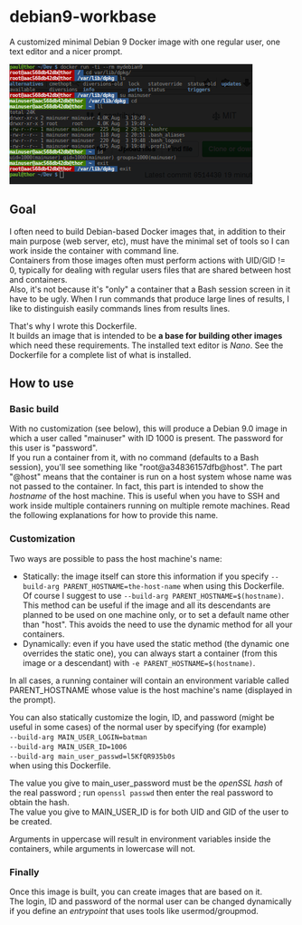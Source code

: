 # debian9-workbase
A customized minimal Debian 9 Docker image with one regular user, one text editor and a nicer prompt.

![Bash session screenshot](/debian9-workbase.png?raw=true)

## Goal

I often need to build Debian-based Docker images that, in addition to their main purpose (web server, etc), must have the minimal set of tools so I can work inside the container with command line.  
Containers from those images often must perform actions with UID/GID != 0, typically for dealing with regular users files that are shared between host and containers.  
Also, it's not because it's "only" a container that a Bash session screen in it have to be ugly. When I run commands that produce large lines of results, I like to distinguish easily commands lines from results lines.

That's why I wrote this Dockerfile.  
It builds an image that is intended to be **a base for building other images** which need these requirements. The installed text editor is *Nano*. See the Dockerfile for a complete list of what is installed.

## How to use

### Basic build

With no customization (see below), this will produce a Debian 9.0 image in which a user called "mainuser" with ID 1000 is present. The password for this user is "password".  
If you run a container from it, with no command (defaults to a Bash session), you'll see something like "root@a34836157dfb@host". The part "@host" means that the container is run on a host system whose name was not passed to the container. In fact, this part is intended to show the *hostname* of the host machine. This is useful when you have to SSH and work inside multiple containers running on multiple remote machines. Read the following explanations for how to provide this name.

### Customization

Two ways are possible to pass the host machine's name:

* Statically: the image itself can store this information if you specify `--build-arg PARENT_HOSTNAME=the-host-name` when using this Dockerfile. Of course I suggest to use `--build-arg PARENT_HOSTNAME=$(hostname)`. This method can be useful if the image and all its descendants are planned to be used on one machine only, or to set a default name other than "host". This avoids the need to use the dynamic method for all your containers.
* Dynamically: even if you have used the static method (the dynamic one overrides the static one), you can always start a container (from this image or a descendant) with `-e PARENT_HOSTNAME=$(hostname)`.

In all cases, a running container will contain an environment variable called PARENT_HOSTNAME whose value is the host machine's name (displayed in the prompt).

You can also statically customize the login, ID, and password (might be useful in some cases) of the normal user by specifying (for example)  
`--build-arg MAIN_USER_LOGIN=batman`  
`--build-arg MAIN_USER_ID=1006`  
`--build-arg main_user_passwd=l5KfQR935b0s`  
when using this Dockerfile.

The value you give to main_user_password must be the *openSSL hash* of the real password ; run `openssl passwd` then enter the real password to obtain the hash.  
The value you give to MAIN_USER_ID is for both UID and GID of the user to be created.

Arguments in uppercase will result in environment variables inside the containers, while arguments in lowercase will not.

### Finally

Once this image is built, you can create images that are based on it.  
The login, ID and password of the normal user can be changed dynamically if you define an *entrypoint* that uses tools like usermod/groupmod.
